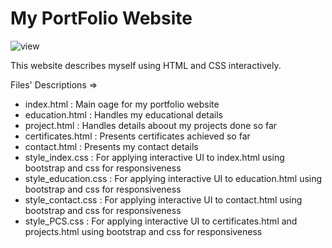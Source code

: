 # My PortFolio Website
![view](https://github.com/ghoshsubhradeep/MyPortfolio.github.io/assets/83386252/00043529-2a6d-4ffe-a164-14085591ebd3)


This website describes myself using HTML and CSS interactively.

Files' Descriptions =>
- index.html : Main oage for my portfolio website
- education.html : Handles my educational details
- project.html : Handles details aboout my projects done so far
- certificates.html : Presents certificates achieved so far
- contact.html : Presents my contact details 
- style_index.css : For applying interactive UI to index.html using bootstrap and css for responsiveness
- style_education.css : For applying interactive UI to education.html using bootstrap and css for responsiveness
- style_contact.css : For applying interactive UI to contact.html using bootstrap and css for responsiveness
- style_PCS.css : For applying interactive UI to certificates.html and projects.html using bootstrap and css for responsiveness

